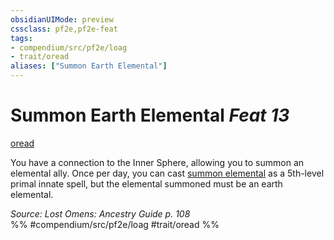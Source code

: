 ```yaml
---
obsidianUIMode: preview
cssclass: pf2e,pf2e-feat
tags:
- compendium/src/pf2e/loag
- trait/oread
aliases: ["Summon Earth Elemental"]
---
```

# Summon Earth Elemental  *Feat 13*  
[oread](rules/traits/oread-b2.md)  


You have a connection to the Inner Sphere, allowing you to summon an elemental ally. Once per day, you can cast [summon elemental](compendium/spells/summon-elemental.md) as a 5th-level primal innate spell, but the elemental summoned must be an earth elemental.

*Source: Lost Omens: Ancestry Guide p. 108*  
%% #compendium/src/pf2e/loag #trait/oread %%